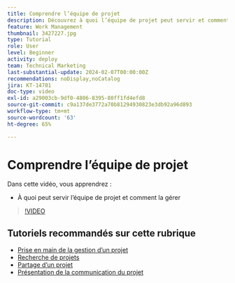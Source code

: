 ```yaml
---
title: Comprendre l’équipe de projet
description: Découvrez à quoi l’équipe de projet peut servir et comment la gérer.
feature: Work Management
thumbnail: 3427227.jpg
type: Tutorial
role: User
level: Beginner
activity: deploy
team: Technical Marketing
last-substantial-update: 2024-02-07T00:00:00Z
recommendations: noDisplay,noCatalog
jira: KT-14781
doc-type: video
exl-id: a29003cb-9df0-4806-8395-80ff1fd4efd8
source-git-commit: c9a137de3772a70b81294930823e3db92a96d893
workflow-type: tm+mt
source-wordcount: '63'
ht-degree: 65%

---
```


# Comprendre l’équipe de projet

Dans cette vidéo, vous apprendrez :

* À quoi peut servir l’équipe de projet et comment la gérer

>[!VIDEO](https://video.tv.adobe.com/v/3427227/?quality=12&learn=on)

## Tutoriels recommandés sur cette rubrique

* [Prise en main de la gestion d’un projet](https://experienceleague.adobe.com/en/docs/workfront-learn/tutorials-workfront/manage-work/projects/getting-started-manage-a-project.md)
* [Recherche de projets](https://experienceleague.adobe.com/en/docs/workfront-learn/tutorials-workfront/manage-work/projects/find-projects.md)
* [Partage d’un projet](https://experienceleague.adobe.com/en/docs/workfront-learn/tutorials-workfront/manage-work/projects/share-a-project.md)
* [Présentation de la communication du projet](https://experienceleague.adobe.com/en/docs/workfront-learn/tutorials-workfront/manage-work/projects/understand-project-communication.md)
